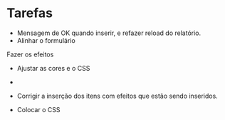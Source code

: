 # Tarefas

- Mensagem de OK quando inserir, e refazer reload do relatório.
- Alinhar o formulário

Fazer os efeitos

- Ajustar as cores e o CSS

- 

- Corrigir a inserção dos itens com efeitos que estão sendo inseridos.

- Colocar o CSS


